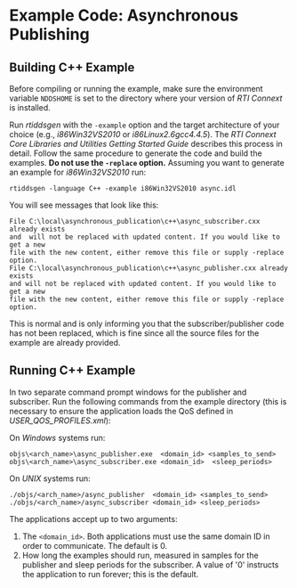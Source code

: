 # Example Code: Asynchronous Publishing

## Building C++ Example
Before compiling or running the example, make sure the environment variable
`NDDSHOME` is set to the directory where your version of *RTI Connext* is
installed.

Run *rtiddsgen* with the `-example` option and the target architecture of your
choice (e.g., *i86Win32VS2010* or *i86Linux2.6gcc4.4.5*). The *RTI Connext Core
Libraries and Utilities Getting Started Guide* describes this process in detail.
Follow the same procedure to generate the code and build the examples. **Do not
use the `-replace` option.** Assuming you want to generate an example for
*i86Win32VS2010* run:
```
rtiddsgen -language C++ -example i86Win32VS2010 async.idl
```

You will see messages that look like this:
```
File C:\local\asynchronous_publication\c++\async_subscriber.cxx already exists
and  will not be replaced with updated content. If you would like to get a new
file with the new content, either remove this file or supply -replace option.
File C:\local\asynchronous_publication\c++\async_publisher.cxx already exists
and will not be replaced with updated content. If you would like to get a new
file with the new content, either remove this file or supply -replace option.
```

This is normal and is only informing you that the subscriber/publisher code has
not been replaced, which is fine since all the source files for the example are
already provided.

## Running C++ Example
In two separate command prompt windows for the publisher and subscriber. Run
the following commands from the example directory (this is necessary to ensure
the application loads the QoS defined in *USER_QOS_PROFILES.xml*):

On *Windows* systems run:
```
objs\<arch_name>\async_publisher.exe  <domain_id> <samples_to_send>
objs\<arch_name>\async_subscriber.exe <domain_id>  <sleep_periods>
```

On *UNIX* systems run:
```
./objs/<arch_name>/async_publisher  <domain_id> <samples_to_send>
./objs/<arch_name>/async_subscriber <domain_id> <sleep_periods>
```

The applications accept up to two arguments:

1. The `<domain_id>`. Both applications must use the same domain ID in order
to communicate. The default is 0.
2. How long the examples should run, measured in samples for the publisher
and sleep periods for the subscriber. A value of '0' instructs the
application to run forever; this is the default.

